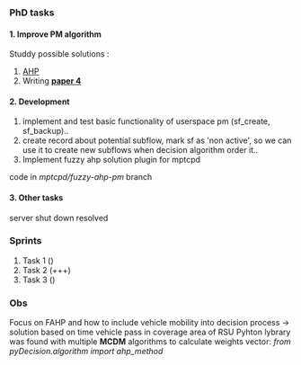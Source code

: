 
### PhD tasks 

#### 1. Improve PM algorithm 

Studdy possible solutions : 	
1. [AHP](https://github.com/vandit86/aesi-phd/issues/34)  
2. Writing **[paper 4](https://docs.google.com/document/d/1mFZpZ3p3tSh_LPt7hqiq2izenE61Lz8Hmpi8ZL4zCyI/edit#heading=h.k2pg3nxayr3t)**  

#### 2. Development

 1. implement and test basic functionality of userspace pm (sf_create, sf_backup)..
 2. create record about potential subflow, mark sf as 'non active', so we can use it to create new subflows when decision algorithm order it..
 3.  Implement fuzzy ahp solution plugin for mptcpd    

 code in  _mptcpd/fuzzy-ahp-pm_ branch 


#### 3. Other tasks 
 server shut down resolved  


### Sprints

1. Task 1 ()  
2. Task 2 (+++)
3. Task 3 () 


### Obs


Focus on FAHP and how to include vehicle mobility into decision process -> solution based on time vehicle pass in coverage area of RSU 
Pyhton lybrary was found with multiple **MCDM** algorithms to calculate weights vector:  _from pyDecision.algorithm import ahp_method_
